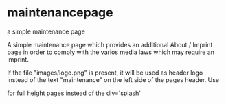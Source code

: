 # maintenancepage
a simple maintenance page

A simple maintenance page which provides an additional About / Imprint page in order to comply with
the varios media laws which may require an imprint. 

If the file "images/logo.png" is present, it will be used as header logo instead of the text "maintenance" on the left side
of the pages header. Use <div id='content'> for full height pages instead of the div='splash'
